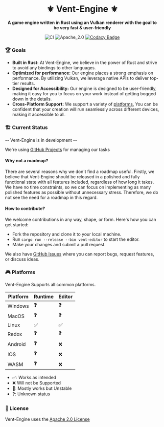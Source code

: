 <div align="center">

# ⚜️ Vent-Engine ⚜️

**A game engine written in Rust using an Vulkan renderer with the goal to be very fast & user-friendly**

![CI](https://github.com/Snowiiii/Vent-Engine/actions/workflows/rust.yml/badge.svg)
![Apache_2.0](https://img.shields.io/badge/license-Apache_2.0-blue.svg)
[![Codacy Badge](https://app.codacy.com/project/badge/Grade/f9d502f771314c628eee53e1369c750a)](https://app.codacy.com/gh/Snowiiii/Vent-Engine/dashboard?utm_source=gh&utm_medium=referral&utm_content=&utm_campaign=Badge_grade)

</div>

### 🏆 Goals

- **Built in Rust:** At Vent-Engine, we believe in the power of Rust and strive to avoid any bindings to other languages.
- **Optimized for performance:** Our engine places a strong emphasis on performance. By utilizing Vulkan, we leverage native APIs to deliver top-tier results.
- **Designed for Accessibility:** Our engine is designed to be user-friendly, making it easy for you to focus on your work instead of getting bogged down in the details.
- **Cross-Platform Support:** We support a variety of [platforms](https://github.com/Snowiiii/Vent-Engine#-platforms), You can be confident that your creation will run seamlessly across different devices, making it accessible to all.

### 🏗 Current Status

-- Vent-Engine is in development --

We're using [GitHub Projects](https://github.com/Snowiiii/Vent-Engine/projects?query=is%3Aopen) for managing our tasks

#### Why not a roadmap?

There are several reasons why we don't find a roadmap useful.
Firstly, we believe that Vent-Engine should be released in a polished and fully functional state with all features included, regardless of how long it takes.
We have no time constraints, so we can focus on implementing as many polished features as possible without unnecessary stress. Therefore, we do not see the need for a roadmap in this regard.

#### How to contribute?

We welcome contributions in any way, shape, or form. Here's how you can get started:

- Fork the repository and clone it to your local machine.
- Run `cargo run --release --bin vent-editor` to start the editor.
- Make your changes and submit a pull request.

We also have [GitHub Issues](https://github.com/Snowiiii/Vent-Engine/issues) where you can report bugs, request
features, or discuss ideas.

### 🎮 Platforms

Vent-Engine Supports all common platforms.

| Platform | Runtime | Editor |
| -------- | ------- | ------ |
| Windows  | **❓**  | **❓** |
| MacOS    | **❓**  | **❓** |
| Linux    | ✅️     | ✅️    |
| Redox    | **❓**  | **❓** |
| Android  | **❓**  | ❌     |
| IOS      | **❓**  | ❌     |
| WASM     | **❓**  | ❌     |

- ✅: Works as intended
- ❌ Will not be Supported
- 😬: Mostly works but Unstable
- ❓: Unknown status

### 📝 License

Vent-Engine uses the [Apache 2.0 License](LICENSE)
